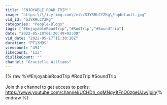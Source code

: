 ```yaml
---
title: "ENJOYABLE ROAD TRIP!"
image: "https:\/\/i.ytimg.com\/vi\/S3YRHLCY2Kg\/hqdefault.jpg"
vid_id: "S3YRHLCY2Kg"
categories: "People-Blogs"
tags: ["#EnjoyableRoadTrip","#RodTrip","#SoundTrip"]
date: "2022-05-18T01:20:49+03:00"
vid_date: "2022-05-17T11:30:10Z"
duration: "PT13M9S"
viewcount: "494"
likeCount: "113"
dislikeCount: ""
channel: "Gracielle Williams"
---
```

{% raw %}#EnjoyableRoadTrip #RodTrip #SoundTrip <br /><br />Join this channel to get access to perks:<br /><a rel="nofollow" target="blank" href="https://www.youtube.com/channel/UCHDh_ogMNgy1tFnO0zgeUJw/join">https://www.youtube.com/channel/UCHDh_ogMNgy1tFnO0zgeUJw/join</a>{% endraw %}
